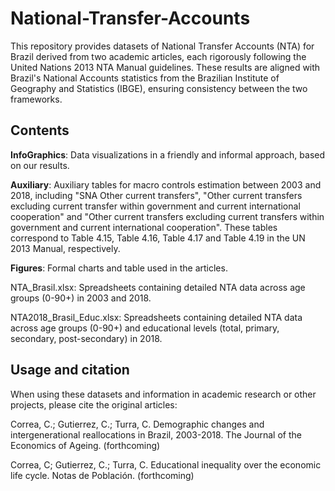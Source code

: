 # National-Transfer-Accounts

This repository provides datasets of National Transfer Accounts (NTA) for Brazil derived from two academic articles, each rigorously following the United Nations 2013 NTA Manual guidelines. These results are aligned with Brazil's National Accounts statistics from the Brazilian Institute of Geography and Statistics (IBGE), ensuring consistency between the two frameworks.

## Contents

**InfoGraphics**: Data visualizations in a friendly and informal approach, based on our results.

**Auxiliary**: Auxiliary tables for macro controls estimation between 2003 and 2018, including "SNA Other current transfers", "Other current transfers excluding current transfer within government and current international cooperation" and "Other current transfers excluding current transfers within government and current international cooperation". These tables correspond to Table 4.15, Table 4.16, Table 4.17 and Table 4.19 in the UN 2013 Manual, respectively.

**Figures**: Formal charts and table used in the articles.

NTA_Brasil.xlsx:  Spreadsheets containing detailed NTA data across age groups (0-90+) in 2003 and 2018.

NTA2018_Brasil_Educ.xlsx: Spreadsheets containing detailed NTA data across age groups (0-90+) and educational levels (total, primary, secondary, post-secondary) in 2018.


## Usage and citation

When using these datasets and information in academic research or other projects, please cite the original articles:

Correa, C.; Gutierrez, C.; Turra, C. Demographic changes and intergenerational reallocations in Brazil, 2003-2018. The Journal of the Economics of Ageing. (forthcoming)

Correa, C; Gutierrez, C.; Turra, C. Educational inequality over the economic life cycle. Notas de Población. (forthcoming)

